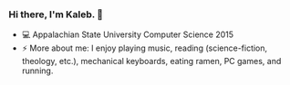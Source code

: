 ### Hi there, I'm Kaleb. 👋

- 💻 Appalachian State University Computer Science 2015
- ⚡ More about me: I enjoy playing music, reading (science-fiction, theology, etc.), mechanical keyboards, eating ramen, PC games, and running.
